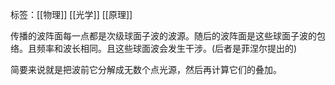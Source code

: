 标签：[[物理]] [[光学]] [[原理]]

传播的波阵面每一点都是次级球面子波的波源。随后的波阵面是这些球面子波的包络。且频率和波长相同。且这些球面波会发生干涉。(后者是菲涅尔提出的)

简要来说就是把波前它分解成无数个点光源，然后再计算它们的叠加。